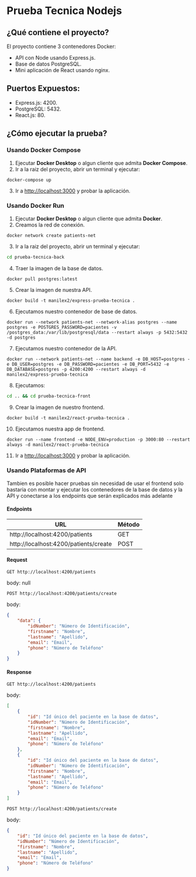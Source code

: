 # Prueba Tecnica Nodejs
## ¿Qué contiene el proyecto?
El proyecto contiene 3 contenedores Docker:

* API con Node usando Express.js.
* Base de datos PostgreSQL.
* Mini aplicación de React usando nginx.

## Puertos Expuestos:
* Express.js: 4200.
* PostgreSQL: 5432.
* React.js: 80.

## ¿Cómo ejecutar la prueba?

### Usando Docker Compose

1. Ejecutar **Docker Desktop** o algun cliente que admita **Docker Compose**.
2. Ir a la raiz del proyecto, abrir un terminal y ejecutar:

```
docker-compose up
```

3. Ir a [http://localhost:3000][1] y probar la aplicación.

### Usando Docker Run
1. Ejecutar **Docker Desktop** o algun cliente que admita **Docker**.
2. Creamos la red de conexión.
```
docker network create patients-net
```
3. Ir a la raiz del proyecto, abrir un terminal y ejecutar:
```bash
cd prueba-tecnica-back
```
4. Traer la imagen de la base de datos.
```
docker pull postgres:latest
```
5. Crear la imagen de nuestra API.
```
docker build -t manilex2/express-prueba-tecnica .
```
6. Ejecutamos nuestro contenedor de base de datos.
```
docker run --network patients-net --network-alias postgres --name postgres -e POSTGRES_PASSWORD=pacientes -v /postgres_data:/var/lib/postgresql/data --restart always -p 5432:5432 -d postgres
```
7. Ejecutamos nuestro contenedor de la API.
```
docker run --network patients-net --name backend -e DB_HOST=postgres -e DB_USER=postgres -e DB_PASSWORD=pacientes -e DB_PORT=5432 -e DB_DATABASE=postgres -p 4200:4200 --restart always -d manilex2/express-prueba-tecnica
```
8. Ejecutamos:
```bash
cd .. && cd prueba-tecnica-front
```
9. Crear la imagen de nuestro frontend.
```
docker build -t manilex2/react-prueba-tecnica .
```
10. Ejecutamos nuestra app de frontend.
```
docker run --name frontend -e NODE_ENV=production -p 3000:80 --restart always -d manilex2/react-prueba-tecnica
```
11. Ir a [http://localhost:3000][1] y probar la aplicación.

### Usando Plataformas de API

Tambien es posible hacer pruebas sin necesidad de usar el frontend solo bastaria con montar y ejecutar los contenedores de la base de datos y la API y conectarse a los endpoints que serán explicados más adelante

#### Endpoints

| URL | Método |
| --------- | --------- |
| http://localhost:4200/patients | GET |
| http://localhost:4200/patients/create | POST |

#### Request

```GET http://localhost:4200/patients```

body: null

```POST http://localhost:4200/patients/create```

body:
```json
{
    "data": {
        "idNumber": "Número de Identificación",
        "firstname": "Nombre",
        "lastname": "Apellido",
        "email": "Email",
        "phone": "Número de Teléfono"
    }
}
```

#### Response
```GET http://localhost:4200/patients```

body: 
```json
[
    {
        "id": "Id único del paciente en la base de datos",
        "idNumber": "Número de Identificación",
        "firstname": "Nombre",
        "lastname": "Apellido",
        "email": "Email",
        "phone": "Número de Teléfono"
    },
    {
        "id": "Id único del paciente en la base de datos",
        "idNumber": "Número de Identificación",
        "firstname": "Nombre",
        "lastname": "Apellido",
        "email": "Email",
        "phone": "Número de Teléfono"
    }
]
```

```POST http://localhost:4200/patients/create```

body: 
```json
{
    "id": "Id único del paciente en la base de datos",
    "idNumber": "Número de Identificación",
    "firstname": "Nombre",
    "lastname": "Apellido",
    "email": "Email",
    "phone": "Número de Teléfono"
}
```

[1]: http://localhost:3000/